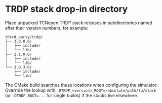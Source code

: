 # TRDP stack drop-in directory

Place unpacked TCNopen TRDP stack releases in subdirectories named after their version numbers, for example:

```
third_party/trdp/
├── 3.0.0.0/
│   ├── include/
│   └── lib/
├── 2.1.0.0/
│   ├── include/
│   └── lib/
└── 2.0.3.0/
    ├── include/
    └── lib/
```

The CMake build searches these locations when configuring the simulator. Override the lookup with `-DTRDP_<version>_ROOT=/absolute/path/to/stack` (or `-DTRDP_ROOT=...` for single builds) if the stacks live elsewhere.
